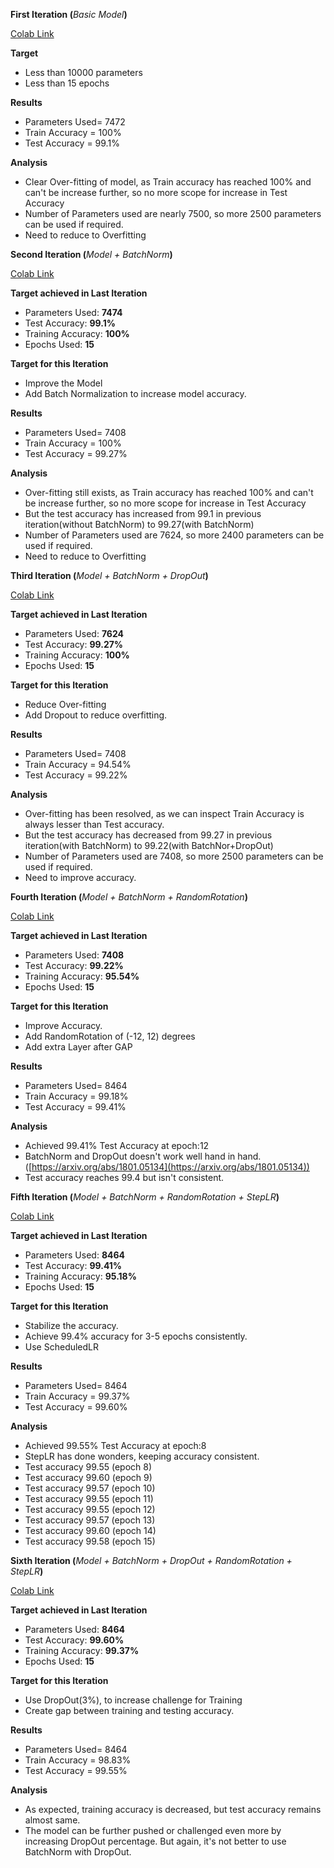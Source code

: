 **First Iteration (**_Basic Model_**)**

[Colab Link](https://github.com/abksyed/EVA4/blob/master/05_CodingFrenzy/EVA4_S5_Assignment_iter01.ipynb)

**Target**

- Less than 10000 parameters
- Less than 15 epochs

**Results**

- Parameters Used= 7472
- Train Accuracy = 100%
- Test Accuracy = 99.1%

**Analysis**

- Clear Over-fitting of model, as Train accuracy has reached 100% and can&#39;t be increase further, so no more scope for increase in Test Accuracy
- Number of Parameters used are nearly 7500, so more 2500 parameters can be used if required.
- Need to reduce to Overfitting

**Second Iteration (**_Model + BatchNorm_**)**

[Colab Link](https://github.com/abksyed/EVA4/blob/master/05_CodingFrenzy/EVA4_S5_Assignment_iter02.ipynb)

**Target achieved in Last Iteration**

- Parameters Used:  **7474**
- Test Accuracy:  **99.1%**
- Training Accuracy:  **100%**
- Epochs Used:  **15**

**Target for this Iteration**

- Improve the Model
- Add Batch Normalization to increase model accuracy.

**Results**

- Parameters Used= 7408
- Train Accuracy = 100%
- Test Accuracy = 99.27%

**Analysis**

- Over-fitting still exists, as Train accuracy has reached 100% and can&#39;t be increase further, so no more scope for increase in Test Accuracy
- But the test accuracy has increased from 99.1 in previous iteration(without BatchNorm) to 99.27(with BatchNorm)
- Number of Parameters used are 7624, so more 2400 parameters can be used if required.
- Need to reduce to Overfitting

**Third Iteration (**_Model + BatchNorm + DropOut_**)**

[Colab Link](https://github.com/abksyed/EVA4/blob/master/05_CodingFrenzy/EVA4_S5_Assignment_iter03.ipynb)

**Target achieved in Last Iteration**

- Parameters Used:  **7624**
- Test Accuracy:  **99.27%**
- Training Accuracy:  **100%**
- Epochs Used:  **15**

**Target for this Iteration**

- Reduce Over-fitting
- Add Dropout to reduce overfitting.

**Results**

- Parameters Used= 7408
- Train Accuracy = 94.54%
- Test Accuracy = 99.22%

**Analysis**

- Over-fitting has been resolved, as we can inspect Train Accuracy is always lesser than Test accuracy.
- But the test accuracy has decreased from 99.27 in previous iteration(with BatchNorm) to 99.22(with BatchNor+DropOut)
- Number of Parameters used are 7408, so more 2500 parameters can be used if required.
- Need to improve accuracy.

**Fourth Iteration (**_Model + BatchNorm + RandomRotation_**)**

[Colab Link](https://github.com/abksyed/EVA4/blob/master/05_CodingFrenzy/EVA4_S5_Assignment_iter04.ipynb)

**Target achieved in Last Iteration**

- Parameters Used:  **7408**
- Test Accuracy:  **99.22%**
- Training Accuracy:  **95.54%**
- Epochs Used:  **15**

**Target for this Iteration**

- Improve Accuracy.
- Add RandomRotation of (-12, 12) degrees
- Add extra Layer after GAP

**Results**

- Parameters Used= 8464
- Train Accuracy = 99.18%
- Test Accuracy = 99.41%

**Analysis**

- Achieved 99.41% Test Accuracy at epoch:12
- BatchNorm and DropOut doesn&#39;t work well hand in hand. ([https://arxiv.org/abs/1801.05134](https://arxiv.org/abs/1801.05134))
- Test accuracy reaches 99.4 but isn&#39;t consistent.

**Fifth Iteration (**_Model + BatchNorm + RandomRotation + StepLR_**)**

[Colab Link](https://github.com/abksyed/EVA4/blob/master/05_CodingFrenzy/EVA4_S5_Assignment_iter05.ipynb)

**Target achieved in Last Iteration**

- Parameters Used:  **8464**
- Test Accuracy:  **99.41%**
- Training Accuracy:  **95.18%**
- Epochs Used:  **15**

**Target for this Iteration**

- Stabilize the accuracy.
- Achieve 99.4% accuracy for 3-5 epochs consistently.
- Use ScheduledLR

**Results**

- Parameters Used= 8464
- Train Accuracy = 99.37%
- Test Accuracy = 99.60%

**Analysis**

- Achieved 99.55% Test Accuracy at epoch:8
- StepLR has done wonders, keeping accuracy consistent.
- Test accuracy 99.55 (epoch 8)
- Test accuracy 99.60 (epoch 9)
- Test accuracy 99.57 (epoch 10)
- Test accuracy 99.55 (epoch 11)
- Test accuracy 99.55 (epoch 12)
- Test accuracy 99.57 (epoch 13)
- Test accuracy 99.60 (epoch 14)
- Test accuracy 99.58 (epoch 15)

**Sixth Iteration (**_Model + BatchNorm + DropOut + RandomRotation + StepLR_**)**

[Colab Link](https://github.com/abdksyed/EVA4/blob/master/05_CodingFrenzy/EVA4_S5_Assignment_iter06.ipynb)

**Target achieved in Last Iteration**

- Parameters Used:  **8464**
- Test Accuracy:  **99.60%**
- Training Accuracy:  **99.37%**
- Epochs Used:  **15**

**Target for this Iteration**

- Use DropOut(3%), to increase challenge for Training
- Create gap between training and testing accuracy.

**Results**

- Parameters Used= 8464
- Train Accuracy = 98.83%
- Test Accuracy = 99.55%

**Analysis**

- As expected, training accuracy is decreased, but test accuracy remains almost same.
- The model can be further pushed or challenged even more by increasing DropOut percentage. But again, it&#39;s not better to use BatchNorm with DropOut.
